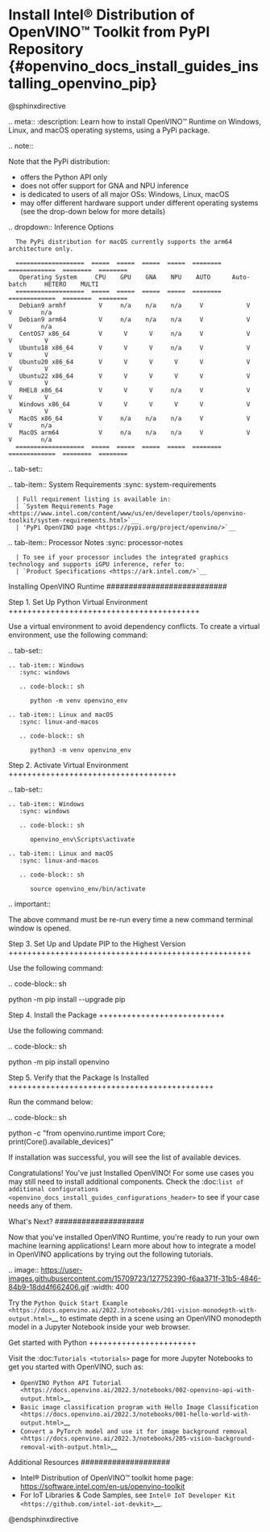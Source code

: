 # Install Intel® Distribution of OpenVINO™ Toolkit from PyPI Repository {#openvino_docs_install_guides_installing_openvino_pip}

@sphinxdirective

.. meta::
   :description: Learn how to install OpenVINO™ Runtime on Windows, Linux, and 
                 macOS operating systems, using a PyPi package.


.. note::
   
   Note that the PyPi distribution:
   
   * offers the Python API only
   * does not offer support for GNA and NPU inference
   * is dedicated to users of all major OSs: Windows, Linux, macOS
   * may offer different hardware support under different operating systems
     (see the drop-down below for more details)

   .. dropdown:: Inference Options 

      The PyPi distribution for macOS currently supports the arm64 architecture only.
      
      ===================  =====  =====  =====  =====  ========  =============  ========  ========
       Operating System     CPU    GPU    GNA    NPU    AUTO      Auto-batch     HETERO    MULTI  
      ===================  =====  =====  =====  =====  ========  =============  ========  ========
       Debian9 armhf         V     n/a    n/a    n/a     V            V            V        n/a   
       Debian9 arm64         V     n/a    n/a    n/a     V            V            V        n/a   
       CentOS7 x86_64        V      V      V     n/a     V            V            V         V    
       Ubuntu18 x86_64       V      V      V     n/a     V            V            V         V    
       Ubuntu20 x86_64       V      V      V      V      V            V            V         V    
       Ubuntu22 x86_64       V      V      V      V      V            V            V         V    
       RHEL8 x86_64          V      V      V     n/a     V            V            V         V    
       Windows x86_64        V      V      V      V      V            V            V         V    
       MacOS x86_64          V     n/a    n/a    n/a     V            V            V        n/a   
       MacOS arm64           V     n/a    n/a    n/a     V            V            V        n/a   
      ===================  =====  =====  =====  =====  ========  =============  ========  ========



.. tab-set::

   .. tab-item:: System Requirements
      :sync: system-requirements

      | Full requirement listing is available in:
      | `System Requirements Page <https://www.intel.com/content/www/us/en/developer/tools/openvino-toolkit/system-requirements.html>`__
      | 'PyPi OpenVINO page <https://pypi.org/project/openvino/>`__
   
   
   .. tab-item:: Processor Notes
      :sync: processor-notes
   
      | To see if your processor includes the integrated graphics technology and supports iGPU inference, refer to:
      | `Product Specifications <https://ark.intel.com/>`__


Installing OpenVINO Runtime
###########################

Step 1. Set Up Python Virtual Environment
+++++++++++++++++++++++++++++++++++++++++

Use a virtual environment to avoid dependency conflicts.
To create a virtual environment, use the following command:

.. tab-set::

    .. tab-item:: Windows
       :sync: windows

       .. code-block:: sh

          python -m venv openvino_env

    .. tab-item:: Linux and macOS
       :sync: linux-and-macos

       .. code-block:: sh

          python3 -m venv openvino_env


Step 2. Activate Virtual Environment
++++++++++++++++++++++++++++++++++++


.. tab-set::

    .. tab-item:: Windows
       :sync: windows

       .. code-block:: sh

          openvino_env\Scripts\activate

    .. tab-item:: Linux and macOS
       :sync: linux-and-macos

       .. code-block:: sh

          source openvino_env/bin/activate


.. important::

   The above command must be re-run every time a new command terminal window is opened.


Step 3. Set Up and Update PIP to the Highest Version
++++++++++++++++++++++++++++++++++++++++++++++++++++

Use the following command:

.. code-block:: sh

   python -m pip install --upgrade pip


Step 4. Install the Package
+++++++++++++++++++++++++++

Use the following command:

.. code-block:: sh

   python -m pip install openvino


Step 5. Verify that the Package Is Installed
++++++++++++++++++++++++++++++++++++++++++++

Run the command below:

.. code-block:: sh

   python -c "from openvino.runtime import Core; print(Core().available_devices)"

If installation was successful, you will see the list of available devices.


Congratulations! You've just Installed OpenVINO! For some use cases you may still 
need to install additional components. Check the 
:doc:`list of additional configurations <openvino_docs_install_guides_configurations_header>`
to see if your case needs any of them.




What's Next?
####################

Now that you've installed OpenVINO Runtime, you're ready to run your own machine learning applications! Learn more about how to integrate a model in OpenVINO applications by trying out the following tutorials.

.. image:: https://user-images.githubusercontent.com/15709723/127752390-f6aa371f-31b5-4846-84b9-18dd4f662406.gif
   :width: 400

Try the `Python Quick Start Example <https://docs.openvino.ai/2022.3/notebooks/201-vision-monodepth-with-output.html>`__ to estimate depth in a scene using an OpenVINO monodepth model in a Jupyter Notebook inside your web browser.

Get started with Python
+++++++++++++++++++++++

Visit the :doc:`Tutorials <tutorials>` page for more Jupyter Notebooks to get you started with OpenVINO, such as:

* `OpenVINO Python API Tutorial <https://docs.openvino.ai/2022.3/notebooks/002-openvino-api-with-output.html>`__
* `Basic image classification program with Hello Image Classification <https://docs.openvino.ai/2022.3/notebooks/001-hello-world-with-output.html>`__
* `Convert a PyTorch model and use it for image background removal <https://docs.openvino.ai/2022.3/notebooks/205-vision-background-removal-with-output.html>`__



Additional Resources
####################

- Intel® Distribution of OpenVINO™ toolkit home page: https://software.intel.com/en-us/openvino-toolkit
- For IoT Libraries & Code Samples, see `Intel® IoT Developer Kit <https://github.com/intel-iot-devkit>`__.

@endsphinxdirective
